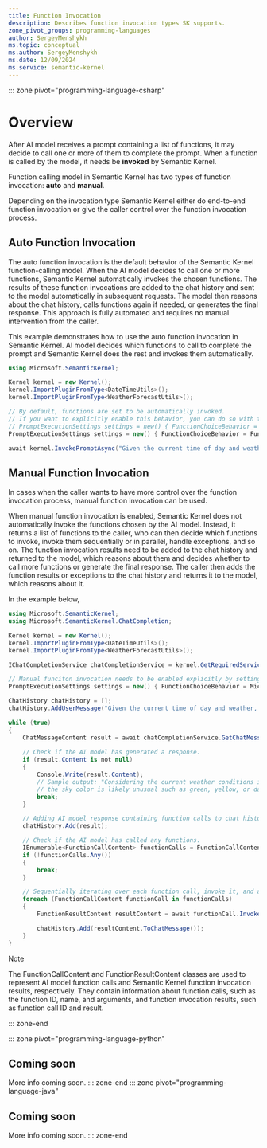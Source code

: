 ```yaml
---
title: Function Invocation
description: Describes function invocation types SK supports.
zone_pivot_groups: programming-languages
author: SergeyMenshykh
ms.topic: conceptual
ms.author: SergeyMenshykh
ms.date: 12/09/2024
ms.service: semantic-kernel
---
```

::: zone pivot="programming-language-csharp"
# Overview
After AI model receives a prompt containing a list of functions, it may decide to call one or more of them to complete the prompt. When a function is called by the model, it needs be **invoked** by Semantic Kernel.

Function calling model in Semantic Kernel has two types of function invocation: **auto** and **manual**. 

Depending on the invocation type Semantic Kernel either do end-to-end function invocation or give the caller control over the function invocation process.

## Auto Function Invocation
The auto function invocation is the default behavior of the Semantic Kernel function-calling model. When the AI model decides to call one or more functions, Semantic Kernel automatically invokes the chosen functions. 
The results of these function invocations are added to the chat history and sent to the model automatically in subsequent requests. 
The model then reasons about the chat history, calls functions again if needed, or generates the final response. 
This approach is fully automated and requires no manual intervention from the caller.

This example demonstrates how to use the auto function invocation in Semantic Kernel. AI model decides which functions to call to complete the prompt and Semantic Kernel does the rest and invokes them automatically.
```csharp
using Microsoft.SemanticKernel;

Kernel kernel = new Kernel();
kernel.ImportPluginFromType<DateTimeUtils>();
kernel.ImportPluginFromType<WeatherForecastUtils>();

// By default, functions are set to be automatically invoked.  
// If you want to explicitly enable this behavior, you can do so with the following code:  
// PromptExecutionSettings settings = new() { FunctionChoiceBehavior = FunctionChoiceBehavior.Auto(autoInvoke: true) };  
PromptExecutionSettings settings = new() { FunctionChoiceBehavior = FunctionChoiceBehavior.Auto() }; 

await kernel.InvokePromptAsync("Given the current time of day and weather, what is the likely color of the sky in Boston?", new(settings));
```

## Manual Function Invocation
In cases when the caller wants to have more control over the function invocation process, manual function invocation can be used. 

When manual function invocation is enabled, Semantic Kernel does not automatically invoke the functions chosen by the AI model. 
Instead, it returns a list of functions to the caller, who can then decide which functions to invoke, invoke them sequentially or in parallel, handle exceptions, and so on. 
The function invocation results need to be added to the chat history and returned to the model, which reasons about them and decides whether to call more functions or generate the final response.
The caller then adds the function results or exceptions to the chat history and returns it to the model, which reasons about it.

In the example below, 
```csharp
using Microsoft.SemanticKernel;
using Microsoft.SemanticKernel.ChatCompletion;

Kernel kernel = new Kernel();
kernel.ImportPluginFromType<DateTimeUtils>();
kernel.ImportPluginFromType<WeatherForecastUtils>();

IChatCompletionService chatCompletionService = kernel.GetRequiredService<IChatCompletionService>();

// Manual funciton invocation needs to be enabled explicitly by setting autoInvoke to false.
PromptExecutionSettings settings = new() { FunctionChoiceBehavior = Microsoft.SemanticKernel.FunctionChoiceBehavior.Auto(autoInvoke: false) };

ChatHistory chatHistory = [];
chatHistory.AddUserMessage("Given the current time of day and weather, what is the likely color of the sky in Boston?");

while (true)
{
    ChatMessageContent result = await chatCompletionService.GetChatMessageContentAsync(chatHistory, settings, kernel);
    
    // Check if the AI model has generated a response.
    if (result.Content is not null)
    {
        Console.Write(result.Content);
        // Sample output: "Considering the current weather conditions in Boston with a tornado watch in effect resulting in potential severe thunderstorms,
        // the sky color is likely unusual such as green, yellow, or dark gray. Please stay safe and follow instructions from local authorities."
        break;
    }

    // Adding AI model response containing function calls to chat history as it's required by the models to preserve the context.
    chatHistory.Add(result); 

    // Check if the AI model has called any functions.
    IEnumerable<FunctionCallContent> functionCalls = FunctionCallContent.GetFunctionCalls(result);
    if (!functionCalls.Any())
    {
        break;
    }

    // Sequentially iterating over each function call, invoke it, and add the result to the chat history.
    foreach (FunctionCallContent functionCall in functionCalls)
    {
        FunctionResultContent resultContent = await functionCall.InvokeAsync(kernel);

        chatHistory.Add(resultContent.ToChatMessage());
    }
}

```
> [!NOTE]
> The FunctionCallContent and FunctionResultContent classes are used to represent AI model function calls and Semantic Kernel function invocation results, respectively. 
> They contain information about function calls, such as the function ID, name, and arguments, and function invocation results, such as function call ID and result.

::: zone-end

::: zone pivot="programming-language-python"
## Coming soon
More info coming soon.
::: zone-end
::: zone pivot="programming-language-java"
## Coming soon
More info coming soon.
::: zone-end